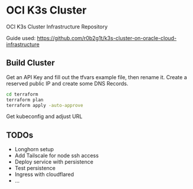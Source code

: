 # OCI K3s Cluster

OCI K3s Cluster Infrastructure Repository

Guide used: https://github.com/r0b2g1t/k3s-cluster-on-oracle-cloud-infrastructure

## Build Cluster

Get an API Key and fill out the tfvars example file, then rename it. Create a reserved public IP and create some DNS Records.

``` bash
cd terraform
terraform plan
terraform apply -auto-approve
```

Get kubeconfig and adjust URL

## TODOs

- Longhorn setup
- Add Tailscale for node ssh access
- Deploy service with persistence
- Test persistence
- Ingress with cloudflared
- ...